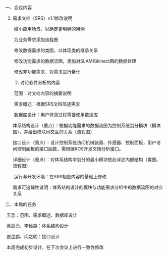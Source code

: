 一、会议内容

 1. 需求文档（SRS）v1.1修改说明

    ​	缩小应用场景，以确定更明确的用例

    ​	为业务需求添加流程图

    ​	修改数据需求的类图，以体现类的继承关系

    ​	修改功能需求的数据流图，添加对SLAM和kinect图的数据处理

    ​	修改非功能需求，对需求进行量化

	2. 讨论软件分析的内容

    ​	范围：对文档内容的摘要说明

    ​	需求概述：根据SRS文档简述需求

    ​	数据库设计：用户登录过程需要使用数据库

    ​	体系结构设计（重点）：根据功能需求的数据流图为控制系统划分模块（模块图），并给出模块间交互的关系（流程图）

    ​	接口设计（重点）：设计控制系统访问机械装置、传感器、控制面板，用户访问控制面板的接口函数，需根据ROS开发文档分析接口。

    ​	详细设计（重点）：对体系结构中划分的最小模块依此详述内部结构（类图、流程图）

    ​	运行与开发环境：在SRS相应内容的基础上修改

    ​	需求可追踪性说明：体系结构设计的模块与功能需求分析中的数据流图的对应关系



二、本周的任务

​	王念：范围、需求概述、数据库设计

​	黄启元、李维淼：体系结构设计

​	姜昆鹏、闫之明：接口设计

​	本周完成初步设计，在下次会议上进行一致性修改
